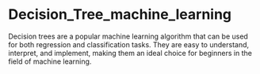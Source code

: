 # Decision_Tree_machine_learning
Decision trees are a popular machine learning algorithm that can be used for both regression and classification tasks. They are easy to understand, interpret, and implement, making them an ideal choice for beginners in the field of machine learning.
